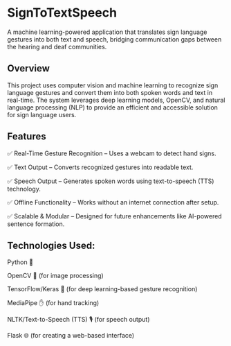 # SignToTextSpeech

A machine learning-powered application that translates sign language gestures into both text and speech, bridging communication gaps between the hearing and deaf communities.

## Overview

This project uses computer vision and machine learning to recognize sign language gestures and convert them into both spoken words and text in real-time. The system leverages deep learning models, OpenCV, and natural language processing (NLP) to provide an efficient and accessible solution for sign language users.

## Features

✅ Real-Time Gesture Recognition – Uses a webcam to detect hand signs.

✅ Text Output – Converts recognized gestures into readable text.

✅ Speech Output – Generates spoken words using text-to-speech (TTS) technology.

✅ Offline Functionality – Works without an internet connection after setup.

✅ Scalable & Modular – Designed for future enhancements like AI-powered sentence formation.


## Technologies Used:

Python 🐍

OpenCV 👀 (for image processing)

TensorFlow/Keras 🤖 (for deep learning-based gesture recognition)

MediaPipe ✋ (for hand tracking)

NLTK/Text-to-Speech (TTS) 🎙️ (for speech output)

Flask 🌐 (for creating a web-based interface)
